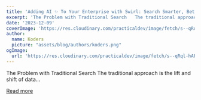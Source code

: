 ```yaml
---
title: 'Adding AI ✨ To Your Enterprise with Swirl: Search Smarter, Better, and Faster ⚡️'
excerpt: 'The Problem with Traditional Search   The traditional approach is the lift and shift of data...'
date: '2023-12-09'
coverImage: 'https://res.cloudinary.com/practicaldev/image/fetch/s--qRql-hAF--/c_imagga_scale,f_auto,fl_progressive,h_420,q_auto,w_1000/https://dev-to-uploads.s3.amazonaws.com/uploads/articles/fefrfswn8r9pwbpnzq4m.png'
author:
  name: Koders
  picture: "assets/blog/authors/koders.png"
ogImage:
  url: 'https://res.cloudinary.com/practicaldev/image/fetch/s--qRql-hAF--/c_imagga_scale,f_auto,fl_progressive,h_420,q_auto,w_1000/https://dev-to-uploads.s3.amazonaws.com/uploads/articles/fefrfswn8r9pwbpnzq4m.png'
---
```


The Problem with Traditional Search   The traditional approach is the lift and shift of data...

[Read more](https://dev.to/swirl/adding-ai-to-your-enterprise-with-swirl-search-smarter-better-and-faster-4f9b)
